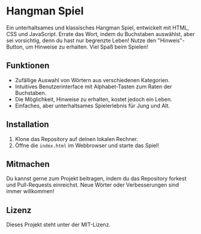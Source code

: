 # Hangman Spiel

Ein unterhaltsames und klassisches Hangman Spiel, entwickelt mit HTML, CSS und JavaScript. Errate das Wort, indem du Buchstaben auswählst, aber sei vorsichtig, denn du hast nur begrenzte Leben! Nutze den "Hinweis"-Button, um Hinweise zu erhalten. Viel Spaß beim Spielen!

## Funktionen

- Zufällige Auswahl von Wörtern aus verschiedenen Kategorien.
- Intuitives Benutzerinterface mit Alphabet-Tasten zum Raten der Buchstaben.
- Die Möglichkeit, Hinweise zu erhalten, kostet jedoch ein Leben.
- Einfaches, aber unterhaltsames Spielerlebnis für Jung und Alt.

## Installation

1. Klone das Repository auf deinen lokalen Rechner.
2. Öffne die `index.html` im Webbrowser und starte das Spiel!

## Mitmachen

Du kannst gerne zum Projekt beitragen, indem du das Repository forkest und Pull-Requests einreichst. Neue Wörter oder Verbesserungen sind immer willkommen!

## Lizenz

Dieses Projekt steht unter der MIT-Lizenz.
